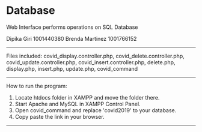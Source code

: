 # Database
Web Interface performs operations on SQL Database

Dipika Giri 1001440380
Brenda Martinez 1001766152

*******************************************

Files included:
covid_display.controller.php, covid_delete.controller.php, covid_update.controller.php, covid_insert.controller.php, delete.php, display.php, insert.php, update.php, covid_command

*******************************************

How to run the program:
1. Locate htdocs folder in XAMPP and move the folder there.
2. Start Apache and MySQL in XAMPP Control Panel.
3. Open covid_command and replace 'covid2019' to your database.
4. Copy paste the link in your browser.

*******************************************